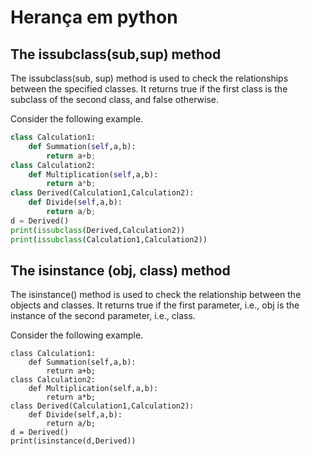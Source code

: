 # Herança em python

## The issubclass(sub,sup) method
The issubclass(sub, sup) method is used to check the relationships between the specified classes. It returns true if the first class is the subclass of the second class, and false otherwise.

Consider the following example.

```py
class Calculation1:  
    def Summation(self,a,b):  
        return a+b;  
class Calculation2:  
    def Multiplication(self,a,b):  
        return a*b;  
class Derived(Calculation1,Calculation2):  
    def Divide(self,a,b):  
        return a/b;  
d = Derived()  
print(issubclass(Derived,Calculation2))  
print(issubclass(Calculation1,Calculation2))
```

## The isinstance (obj, class) method
The isinstance() method is used to check the relationship between the objects and classes. It returns true if the first parameter, i.e., obj is the instance of the second parameter, i.e., class.

Consider the following example.

```
class Calculation1:  
    def Summation(self,a,b):  
        return a+b;  
class Calculation2:  
    def Multiplication(self,a,b):  
        return a*b;  
class Derived(Calculation1,Calculation2):  
    def Divide(self,a,b):  
        return a/b;  
d = Derived()  
print(isinstance(d,Derived))
```
